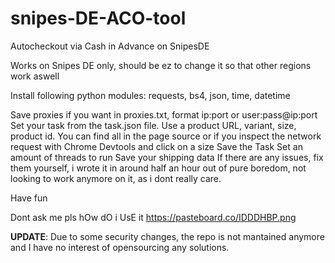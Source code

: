 # snipes-DE-ACO-tool
Autocheckout via Cash in Advance on SnipesDE

Works on Snipes DE only, should be ez to change it so that other regions work aswell

Install following python modules:
requests, bs4, json, time, datetime

Save proxies if you want in proxies.txt, format ip:port or user:pass@ip:port
Set your task from the task.json file.
Use a product URL, variant, size, product id.
You can find all in the page source or if you inspect the network request with Chrome Devtools and click on a size
Save the Task
Set an amount of threads to run
Save your shipping data
If there are any issues, fix them yourself, i wrote it in around half an hour out of pure boredom, not looking to work anymore on it, as i dont really care.

Have fun



Dont ask me pls hOw dO i UsE it
https://pasteboard.co/IDDDHBP.png

**UPDATE**: Due to some security changes, the repo is not mantained anymore and I have no interest of opensourcing any solutions.
